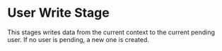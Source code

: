 # User Write Stage

This stages writes data from the current context to the current pending user. If no user is pending, a new one is created.

